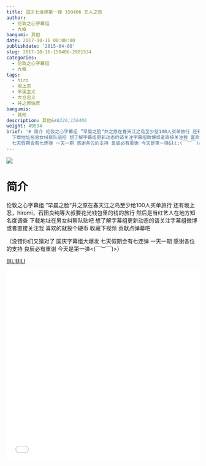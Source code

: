 ```yaml
---
title: 国庆七连弹第一弹 150406 艺人之旅
author:
  - 伦敦之心字幕组
  - 九條
bangumi: 其他
date: 2017-10-16 00:00:00
publishdate: '2015-04-06'
slug: 2017-10-16-150406-2981534
categories:
  - 伦敦之心字幕组
  - 九條
tags:
  - hiro
  - 坂上忍
  - 笨蛋主义
  - 大仓忠义
  - 井之原快彦
bangumis:
  - 其他
description: 其他&#8226;150406
weight: 49594
brief: '# 简介 伦敦之心字幕组 ”早晨之脸“井之原在春天江之岛至少给100人买单旅行 还有坂上忍，hiromi，石田良纯等大叔要花光钱包里的钱的旅行 然后是当红艺人在地方知名度调查
  下载地址在男女纠察队贴吧 想了解字幕组更新动态的请关注字幕组微博或者直接关注我 喜欢的就投个硬币 收藏下视频 贡献点弹幕吧 （没错你们又猜对了 国庆字幕组大爆发
  七天假期会有七连弹 一天一期 感谢各位的支持 良辰必有重谢 今天是第一弹&lt;(￣︶￣)&gt;）'
---
```


![](https://i.imgur.com/qyc8cD6.jpg)

# 简介  
伦敦之心字幕组 ”早晨之脸“井之原在春天江之岛至少给100人买单旅行 还有坂上忍，hiromi，石田良纯等大叔要花光钱包里的钱的旅行 然后是当红艺人在地方知名度调查  下载地址在男女纠察队贴吧 想了解字幕组更新动态的请关注字幕组微博或者直接关注我 喜欢的就投个硬币 收藏下视频 贡献点弹幕吧


（没错你们又猜对了 国庆字幕组大爆发 七天假期会有七连弹 一天一期  感谢各位的支持 良辰必有重谢 今天是第一弹&lt;(￣︶￣)&gt;）

  [BILIBILI](https://www.bilibili.com/video/av2981534/)


<div class="vcontainer">  <iframe class='video' src="//www.bilibili.com/blackboard/player.html?aid=2981534" width="100%" height="500" frameborder="0" allowfullscreen="allowfullscreen"></iframe></div>
